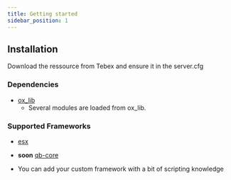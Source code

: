 ```yaml
---
title: Getting started
sidebar_position: 1
---
```


## Installation

Download the ressource from Tebex and ensure it in the server.cfg

### Dependencies

- [ox_lib](https://github.com/overextended/ox_lib/)
  - Several modules are loaded from ox_lib.

### Supported Frameworks

- [esx](https://github.com/esx-framework/esx-legacy)
- **soon** [qb-core](https://github.com/qbcore-framework/qb-core) 

- You can add your custom framework with a bit of scripting knowledge